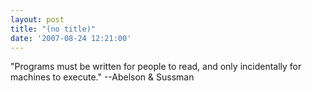 ```yaml
---
layout: post
title: "(no title)"
date: '2007-08-24 12:21:00'
---
```


"Programs must be written for people to read, and only incidentally for machines to execute." --Abelson & Sussman
